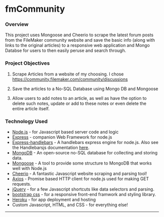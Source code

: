 # fmCommunity

### Overview

This project uses Mongoose and Cheerio to scrape the latest forum posts from the FileMaker community website and save the basic info (along with links to the original articles) to a responsive web application and Mongo Databse for users to then easily peruse and search through.

### Project Objectives

   1. Scrape Articles from a website of my choosing. I chose https://community.filemaker.com/community/discussions

   2. Save the articles to a No-SQL Database using Mongo DB and Mongoose

   3. Allow users to add notes to an article, as well as have the option to delete such notes, update or add to these notes or even delete the entire article itself.

### Technology Used

   * [Node.js](https://nodejs.org/en/) - for Javascript based server code and logic
   * [Express](https://expressjs.com/) - companion Web Framework for node.js
   * [Express-handlebars](https://www.npmjs.com/package/express-handlebars) - A handlebars express engine for node.js. Also see the Handlebarsjs documentation [here](https://handlebarsjs.com/).
   * [MongoDB](https://docs.mongodb.com/manual/) - An open-source no-SQL database for collecting and storing data.
   * [Mongoose](http://mongoosejs.com/docs/api.html) - A tool to provide some structure to MongoDB that works well with Node.js
   * [Cheerio](https://github.com/cheeriojs/cheerio) - A fantastic Javascript website scraping and parsing tool!
   * [Axios](https://www.npmjs.com/package/axios) - Promise based HTTP client for node.js used for making GET requests.
   * [jQuery](https://jquery.com/) - for a few Javascript shortcuts like data selectors and parsing.
   * [bootstrap css](https://getbootstrap.com/) - for a responsive front-end framwork and styling library.
   * [Heroku](https://www.heroku.com/) - for app deployment and hosting
   * Custom Javascript, HTML, and CSS - for everything else!

---
